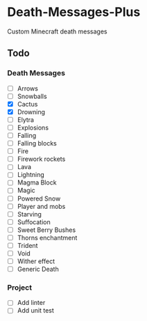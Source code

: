 # Death-Messages-Plus
Custom Minecraft death messages


## Todo
### Death Messages
- [ ] Arrows
- [ ] Snowballs
- [x] Cactus
- [x] Drowning
- [ ] Elytra
- [ ] Explosions
- [ ] Falling
- [ ] Falling blocks
- [ ] Fire
- [ ] Firework rockets
- [ ] Lava
- [ ] Lightning
- [ ] Magma Block
- [ ] Magic
- [ ] Powered Snow
- [ ] Player and mobs
- [ ] Starving
- [ ] Suffocation
- [ ] Sweet Berry Bushes
- [ ] Thorns enchantment
- [ ] Trident
- [ ] Void
- [ ] Wither effect
- [ ] Generic Death
### Project
- [ ] Add linter
- [ ] Add unit test
